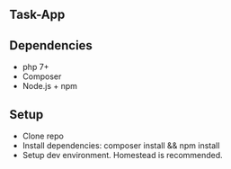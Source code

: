 
## Task-App

## Dependencies
- php 7+
- Composer
- Node.js + npm

## Setup
- Clone repo
- Install dependencies: composer install && npm install
- Setup dev environment. Homestead is recommended.

<!-- Copy .env.example to .env and fill in your database credentials. cp .env.example .env && vim .env
Generate app key: php artisan key:generate
Inside you VM, generate database content: php artisan migrate:refresh --seed
Create symlink to storage inside your VM: php artisan storage:link -->